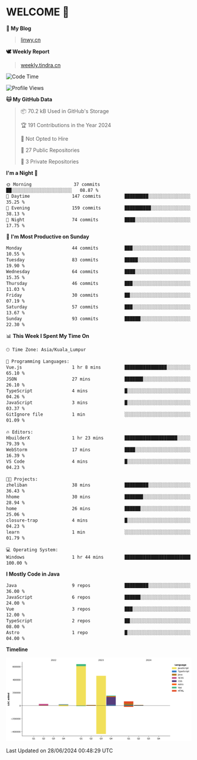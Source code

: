 # WELCOME 👋

**🐶 My Blog**
> [linwy.cn](linwy.cn)

**🕊️ Weekly Report**
> [weekly.tindra.cn](weekly.tindra.cn)
<!--START_SECTION:waka-->
![Code Time](http://img.shields.io/badge/Code%20Time-986%20hrs%207%20mins-blue)

![Profile Views](http://img.shields.io/badge/Profile%20Views-0-blue)

**🐱 My GitHub Data** 

> 📦 70.2 kB Used in GitHub's Storage 
 > 
> 🏆 191 Contributions in the Year 2024
 > 
> 🚫 Not Opted to Hire
 > 
> 📜 27 Public Repositories 
 > 
> 🔑 3 Private Repositories 
 > 
**I'm a Night 🦉** 

```text
🌞 Morning                37 commits          ██░░░░░░░░░░░░░░░░░░░░░░░   08.87 % 
🌆 Daytime                147 commits         █████████░░░░░░░░░░░░░░░░   35.25 % 
🌃 Evening                159 commits         ██████████░░░░░░░░░░░░░░░   38.13 % 
🌙 Night                  74 commits          ████░░░░░░░░░░░░░░░░░░░░░   17.75 % 
```
📅 **I'm Most Productive on Sunday** 

```text
Monday                   44 commits          ███░░░░░░░░░░░░░░░░░░░░░░   10.55 % 
Tuesday                  83 commits          █████░░░░░░░░░░░░░░░░░░░░   19.90 % 
Wednesday                64 commits          ████░░░░░░░░░░░░░░░░░░░░░   15.35 % 
Thursday                 46 commits          ███░░░░░░░░░░░░░░░░░░░░░░   11.03 % 
Friday                   30 commits          ██░░░░░░░░░░░░░░░░░░░░░░░   07.19 % 
Saturday                 57 commits          ███░░░░░░░░░░░░░░░░░░░░░░   13.67 % 
Sunday                   93 commits          ██████░░░░░░░░░░░░░░░░░░░   22.30 % 
```


📊 **This Week I Spent My Time On** 

```text
🕑︎ Time Zone: Asia/Kuala_Lumpur

💬 Programming Languages: 
Vue.js                   1 hr 8 mins         ████████████████░░░░░░░░░   65.10 % 
JSON                     27 mins             ███████░░░░░░░░░░░░░░░░░░   26.10 % 
TypeScript               4 mins              █░░░░░░░░░░░░░░░░░░░░░░░░   04.26 % 
JavaScript               3 mins              █░░░░░░░░░░░░░░░░░░░░░░░░   03.37 % 
GitIgnore file           1 min               ░░░░░░░░░░░░░░░░░░░░░░░░░   01.09 % 

🔥 Editors: 
HbuilderX                1 hr 23 mins        ████████████████████░░░░░   79.39 % 
WebStorm                 17 mins             ████░░░░░░░░░░░░░░░░░░░░░   16.39 % 
VS Code                  4 mins              █░░░░░░░░░░░░░░░░░░░░░░░░   04.23 % 

🐱‍💻 Projects: 
zheliban                 38 mins             █████████░░░░░░░░░░░░░░░░   36.43 % 
hhome                    30 mins             ███████░░░░░░░░░░░░░░░░░░   28.94 % 
home                     26 mins             ██████░░░░░░░░░░░░░░░░░░░   25.06 % 
closure-trap             4 mins              █░░░░░░░░░░░░░░░░░░░░░░░░   04.23 % 
learn                    1 min               ░░░░░░░░░░░░░░░░░░░░░░░░░   01.79 % 

💻 Operating System: 
Windows                  1 hr 44 mins        █████████████████████████   100.00 % 
```

**I Mostly Code in Java** 

```text
Java                     9 repos             █████████░░░░░░░░░░░░░░░░   36.00 % 
JavaScript               6 repos             ██████░░░░░░░░░░░░░░░░░░░   24.00 % 
Vue                      3 repos             ███░░░░░░░░░░░░░░░░░░░░░░   12.00 % 
TypeScript               2 repos             ██░░░░░░░░░░░░░░░░░░░░░░░   08.00 % 
Astro                    1 repo              █░░░░░░░░░░░░░░░░░░░░░░░░   04.00 % 
```



**Timeline**

![Lines of Code chart](https://raw.githubusercontent.com/rieraa/rieraa/main/assets/bar_graph.png)


 Last Updated on 28/06/2024 00:48:29 UTC
<!--END_SECTION:waka-->
